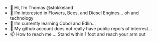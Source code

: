 - 👋 Hi, I’m Thomas @stokkeland
- 👀 I’m interested in Flowers, Bees, and Diesel Engines... oh and technology
- 🌱 I’m currently learning Cobol and Edlin...
- 💞️ My github account does not really have public repo's of interrest...
- 📫 How to reach me ... Stand within 1 foot and reach your arm out

<!---
stokkeland/stokkeland is a ✨ special ✨ repository because its `README.md` (this file) appears on your GitHub profile.
You can click the Preview link to take a look at your changes.
--->
